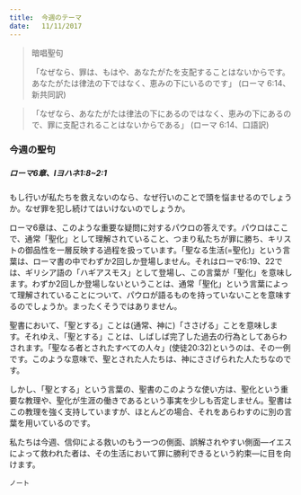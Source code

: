 ```yaml
---
title:  今週のテーマ
date:   11/11/2017
---
```


> <p>暗唱聖句</p>
> 「なぜなら、罪は、もはや、あなたがたを支配することはないからです。あなたがたは律法の下ではなく、恵みの下にいるのです」 (ローマ 6:14、新共同訳)

> <p></p>
> 「なぜなら、あなたがたは律法の下にあるのではなく、恵みの下にあるので、罪に支配されることはないからである」 (ローマ 6:14、口語訳)

### 今週の聖句

##### ローマ6章、Iヨハネ1:8~2:1

もし行いが私たちを救えないのなら、なぜ行いのことで頭を悩ませるのでしょうか。なぜ罪を犯し続けてはいけないのでしょうか。

ローマ6章は、このような重要な疑問に対するパウロの答えです。パウロはここで、通常「聖化」として理解されていること、つまり私たちが罪に勝ち、キリストの御品性を一層反映する過程を扱っています。「聖なる生活(=聖化)」という言葉は、ローマ書の中でわずか2回しか登場しません。それはローマ6:19、22では、ギリシア語の「ハギアスモス」として登場し、この言葉が「聖化」を意味します。わずか2回しか登場しないということは、通常「聖化」という言葉によって理解されていることについて、パウロが語るものを持っていないことを意味するのでしょうか。まったくそうではありません。

聖書において、「聖とする」ことは(通常、神に)「ささげる」ことを意味します。それゆえ、「聖とする」ことは、しばしば完了した過去の行為としてあらわされます。「聖なる者とされたすべての人々」(使徒20:32)というのは、その一例です。このような意味で、聖とされた人たちは、神にささげられた人たちなのです。

しかし、「聖とする」という言葉の、聖書のこのような使い方は、聖化という重要な教理や、聖化が生涯の働きであるという事実を少しも否定しません。聖書はこの教理を強く支持していますが、ほとんどの場合、それをあらわすのに別の言葉を用いているのです。

私たちは今週、信仰による救いのもう一つの側面、誤解されやすい側面―イエスによって救われた者は、その生活において罪に勝利できるという約束―に目を向けます。

`ノート`
